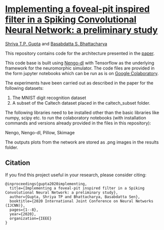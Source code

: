 # [Implementing a foveal-pit inspired filter in a Spiking Convolutional Neural Network: a preliminary study ](https://ieeexplore.ieee.org/abstract/document/9207612/)
[Shriya T.P. Gupta](https://scholar.google.com/citations?user=3RRL_0QAAAAJ&hl=en&oi=ao) and [Basabdatta S. Bhattacharya](https://scholar.google.co.in/citations?user=M2PFto0AAAAJ&hl=en&oi=ao)

This repository contains code for the architecture presented in the [paper](https://ieeexplore.ieee.org/abstract/document/9207612/).

This code base is built using [Nengo-dl](https://www.nengo.ai/nengo-dl/) with Tensorflow as the underlying framework for the neuromorphic simulator. The code files are provided in the form jupyter notebooks which can be run as is on [Google Colaboratory](https://colab.research.google.com/notebooks/intro.ipynb).

The experiments have been carried out as described in the paper for the following datasets:

1) The MNIST digit recognition dataset
2) A subset of the Caltech dataset placed in the caltech_subset folder.

The following libraries need to be installed other than the basic libraries like numpy, scipy etc. to run the colaboratory notebooks (with installation commands and versions already provided in the files in this repository):

Nengo, Nengo-dl, Pillow, Skimage

The outputs plots from the network are stored as .png images in the results folder.

## Citation

If you find this project useful in your research, please consider citing:

```
@inproceedings{gupta2020implementing,
  title={Implementing a foveal-pit inspired filter in a Spiking Convolutional Neural Network: a preliminary study},
  author={Gupta, Shriya TP and Bhattacharya, Basabdatta Sen},
  booktitle={2020 International Joint Conference on Neural Networks (IJCNN)},
  pages={1--8},
  year={2020},
  organization={IEEE}
}
```
